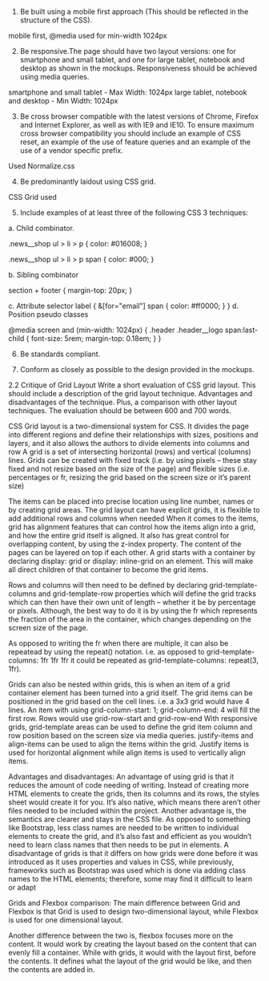 1. Be built using a mobile first approach (This should be reflected in the structure of the CSS).

mobile first, @media used for min-width 1024px

2. Be responsive.The page should have two layout versions: one for smartphone and small tablet, and one for large tablet, notebook and desktop as shown in the mockups. Responsiveness should be achieved using media queries.

smartphone and small tablet - Max Width: 1024px
large tablet, notebook and desktop - Min Width: 1024px

3. Be cross browser compatible with the latest versions of Chrome, Firefox and Internet Explorer, as well as with IE9 and IE10. To ensure maximum cross browser compatibility you should include an example of CSS reset, an example of the use of feature queries and an example of the use of a vendor specific prefix.

Used Normalize.css

4. Be predominantly laidout using CSS grid.

CSS Grid used

5. Include examples of at least three of the following CSS 3 techniques:


a. Child combinator. 

.news__shop ul > li > p {
  color: #016008;
}

.news__shop ul > li > p span {
  color: #000;
}

b. Sibling combinator

section + footer {
  margin-top: 20px;
}

c. Attribute selector
        label {
          &[for="email"] span {
            color: #ff0000;
          }
        }
d. Position pseudo classes

@media screen and (min-width: 1024px) {
  .header .header__logo span:last-child {
    font-size: 5rem;
    margin-top: 0.18em;
  }
}

6. Be standards compliant.


7. Conform as closely as possible to the design provided in the mockups.


2.2 Critique of Grid Layout
Write a short evaluation of CSS grid layout. This should include a description of the grid layout technique. Advantages and disadvantages of the technique. Plus, a comparison with other layout techniques. The evaluation should be between 600 and 700 words.

CSS Grid layout is a two-dimensional system for CSS.  It divides the page into different regions and define their relationships with sizes, positions and layers, and it also allows the authors to divide elements into columns and row
A grid is a set of intersecting horizontal (rows) and vertical (columns) lines. Grids can be created with fixed track (i.e. by using pixels – these stay fixed and not resize based on the size of the page) and flexible sizes (i.e. percentages or fr, resizing the grid based on the screen size or it’s parent size)

The items can be placed into precise location using line number, names or by creating grid areas. The grid layout can have explicit grids, it is flexible to add additional rows and columns when needed
When it comes to the items, grid has alignment features that can control how the items align into a grid, and how the entire grid itself is aligned. It also has great control for overlapping content, by using the z-index property. The content of the pages can be layered on top if each other.
A grid starts with a container by declaring display: grid or display: inline-grid on an element. This will make all direct children of that container to become the grid items.

Rows and columns will then need to be defined by declaring grid-template-columns and grid-template-row properties which will define the grid tracks which can then have their own unit of length – whether it be by percentage or pixels. Although, the best way to do it is by using the fr which represents the fraction of the area in the container, which changes depending on the screen size of the page.

As opposed to writing the fr when there are multiple, it can also be repeatead by using the repeat() notation. i.e. as opposed to grid-template-columns: 1fr 1fr 1fr it could be repeated as grid-template-columns: repeat(3, 1fr).

Grids can also be nested within grids, this is when an item of a grid container element has been turned into a grid itself. The grid items can be positioned in the grid based on the cell lines. i.e. a 3x3 grid would have 4 lines. An item with using grid-column-start: 1; grid-column-end: 4 will fill the first row. Rows would use grid-row-start and grid-row-end 
With responsive grids, grid-template areas can be used to define the grid item column and row position based on the screen size via media queries.
justify-items and align-items can be used to align the items within the grid. Justify items is used for horizontal alignment while align items is used to vertically align items. 

Advantages and disadvantages:
An advantage of using grid is that it reduces the amount of code needing of writing. Instead of creating more HTML elements to create the grids, then its columns and its rows, the styles sheet would create it for you. It’s also native, which means there aren’t other files needed to be included within the project.
Another advantage is, the semantics are clearer and stays in the CSS file. As opposed to something like Bootstrap, less class names are needed to be written to individual elements to create the grid, and it’s also fast and efficient as you wouldn’t need to learn class names that then needs to be put in elements.
A disadvantage of grids is that it differs on how grids were done before it was introduced  as it uses properties and values in CSS, while previously, frameworks such as Bootstrap was used which is done via adding class names to the HTML elements; therefore, some may find it difficult to learn or adapt


Grids and Flexbox comparison: The main difference between Grid and Flexbox is that Grid is used to design two-dimensional layout, while Flexbox is used for one dimensional layout.

Another difference between the two is, flexbox focuses more on the content. It would work by creating the layout based on the content that can evenly fill a container. While with grids, it would with the layout first, before the contents. It defines what the layout of the grid would be like, and then the contents are added in.
